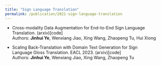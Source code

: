```yaml
---
title: "Sign Language Translation"
permalink: /publication/2021-sign-language-translation
---
```


* Cross-modality Data Augmentation for End-to-End Sign Language Translation. (arxiv)[code] <br>
  Authors: **Jinhui Ye**, Wenxiang Jiao, Xing Wang, Zhaopeng Tu, Hui Xiong 

* Scaling Back-Translation with Domain Text Generation for Sign Language Gloss Translation. EACL 2023. (arxiv)[code] <br>
  Authors: **Jinhui Ye**, Wenxiang Jiao, Xing Wang, Zhaopeng Tu